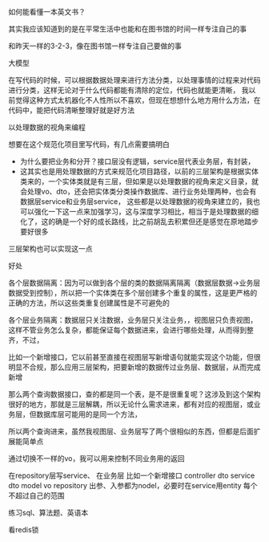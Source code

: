 如何能看懂一本英文书？

其实我应该知道到的是在平常生活中也能和在图书馆的时间一样专注自己的事


和昨天一样的3-2-3，像在图书馆一样专注自己要做的事

大模型

在写代码的时候，可以根据数据处理来进行方法分类，以处理事情的过程来对代码进行分类，这样无论对于什么代码都能有清除的定位，代码也就能更清晰，
我以前觉得这种方式太机器化不人性所以不喜欢，但现在想想什么地方用什么方法，在代码中，能把代码清晰整理好就是好方法

以处理数据的视角来编程

想要在这个规范化项目里写代码，有几点需要搞明白
- 为什么要把业务和分开？接口层没有逻辑，service层代表业务层，有封装，
- 
  这其实也是用处理数据的方式来规范化项目路径，以前的三层架构是根据实体类来的，一个实体类就是有三层，但如果是以处理数据的视角来定义目录，就会处理vo、dto，还会把实体类分类操作数据库、进行业务处理两种，也会有数据层service和业务层service，
  这些都是以处理数据的视角来建立的，我也可以强化一下这一点来加强学习，这与深度学习相比，相当于是处理数据的细化了，这的确是一个好的成长路线，比之前胡乱去积累但还是感觉在原地踏步要好很多

三层架构也可以实现这一点

好处

各个层数据隔离：因为可以做到各个层的类的数据隔离隔离（数据层数据->业务层数据受到控制），所以把一个实体类在多个层创建多个重复的属性，这是更严格的正确的方法，所以这些类重复创建属性是不可避免的

各个层业务隔离：数据层只关注数据，业务层只关注业务，，视图层只负责视图，这样不管业务怎么复杂，都能保证每个数据进来，会进行哪些处理，从而得到整齐，不过，

比如一个新增接口，它以前甚至直接在视图层写新增语句就能实现这个功能，但很明显不合规，那么应用三层架构，把要新增的数据传过业务层、数据层，从而完成新增

那么两个查询数据接口，查的都是同一个表，是不是很重复呢？这涉及到这个架构很好的地方，那就是三层解耦，所以无论什么需求进来，都有对应的视图层，或业务层，但数据库层可能用的是同一个方法，

所以两个查询进来，虽然我视图层、业务层写了两个很相似的东西，但都是后面扩展能简单点

通过切换不一样的vo，我可以用来控制不同业务用的返回

在repository层写service、
在业务层
比如一个新增接口
controller dto
service dto model vo
repository 出参、入参都为nodel，必要时在service用entity
每个不超过自己的范围

练习sql、算法题、英语本

看redis锁